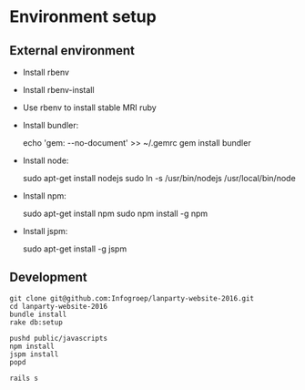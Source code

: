 Environment setup
=================

External environment
--------------------
* Install rbenv
* Install rbenv-install
* Use rbenv to install stable MRI ruby
* Install bundler:

    echo 'gem: --no-document' >> ~/.gemrc
    gem install bundler

* Install node:

    sudo apt-get install nodejs
    sudo ln -s /usr/bin/nodejs /usr/local/bin/node

* Install npm:

    sudo apt-get install npm
    sudo npm install -g npm

* Install jspm:

    sudo apt-get install -g jspm


Development
-----------

    git clone git@github.com:Infogroep/lanparty-website-2016.git
    cd lanparty-website-2016
    bundle install
    rake db:setup

    pushd public/javascripts
    npm install
    jspm install
    popd

    rails s

